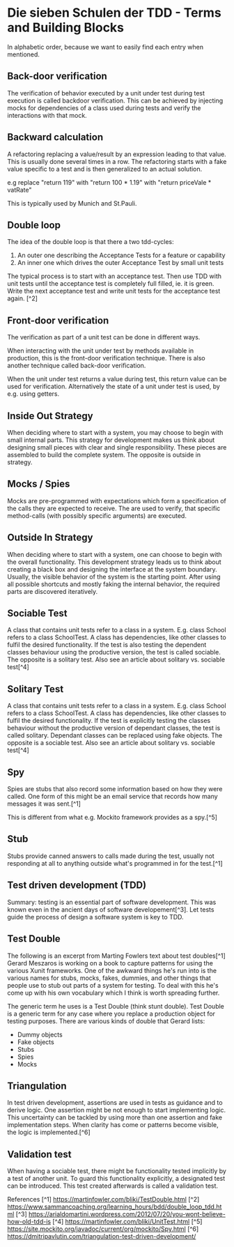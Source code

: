 # Die sieben Schulen der TDD - Terms and Building Blocks

In alphabetic order, because we want to easily find each entry when mentioned.

## Back-door verification
The verification of behavior executed by a unit under test during test execution is called backdoor verification.
This can be achieved by injecting mocks for dependencies of a class used during tests and verify the interactions with that mock.

## Backward calculation

A refactoring replacing a value/result by an expression leading to that value. This is usually done several times in a row. The refactoring starts with a fake value specific to a test and is then generalized to an actual solution.

e.g replace "return 119"  with "return 100 * 1.19" with "return priceVale * vatRate"

This is typically used by Munich and St.Pauli.

## Double loop

The idea of the double loop is that there a two tdd-cycles:
1. An outer one describing the Acceptance Tests for a feature or capability
2. An inner one which drives the outer Acceptance Test by small unit tests

The typical process is to start with an acceptance test. Then use TDD with unit tests until the acceptance test is completely full filled, ie. it is green. Write the next acceptance test and write unit tests for the acceptance test again.
[^2]

## Front-door verification
The verification as part of a unit test can be done in different ways.

When interacting with the unit under test by methods available in production, this is the front-door verification technique.
There is also another technique called back-door verification.

When the unit under test returns a value during test, this return value can be used for verification.
Alternatively the state of a unit under test is used, by e.g. using getters.


## Inside Out Strategy
When deciding where to start with a system, you may choose to begin with small internal parts.
This strategy for development makes us think about designing small pieces with clear and single responsibility.
These pieces are assembled to build the complete system.
The opposite is outside in strategy.

## Mocks / Spies
Mocks are pre-programmed with expectations which form a specification of the calls they are expected to receive. The are used to verify, that specific method-calls (with possibly specific arguments) are executed.

## Outside In Strategy
When deciding where to start with a system, one can choose to begin with the overall functionality.
This development strategy leads us to think about creating a black box and designing the interface at the system boundary.
Usually, the visible behavior of the system is the starting point.
After using all possible shortcuts and mostly faking the internal behavior, the required parts are discovered iteratively.

## Sociable Test
A class that contains unit tests refer to a class in a system.
E.g. class School refers to a class SchoolTest.
A class has dependencies, like other classes to fulfil the desired functionality.
If the test is also testing the dependent classes behaviour using the productive version, the test is called sociable.
The opposite is a solitary test.
Also see an article about solitary vs. sociable test[^4]

## Solitary Test
A class that contains unit tests refer to a class in a system.
E.g. class School refers to a class SchoolTest.
A class has dependencies, like other classes to fulfil the desired functionality.
If the test is explicitly testing the classes behaviour without the productive version of dependant classes, the test is called solitary.
Dependant classes can be replaced using fake objects.
The opposite is a sociable test.
Also see an article about solitary vs. sociable test[^4]

## Spy
Spies are stubs that also record some information based on how they were called.
One form of this might be an email service that records how many messages it was sent.[^1]

This is different from what e.g. Mockito framework provides as a spy.[^5]

## Stub
Stubs provide canned answers to calls made during the test, usually not responding at all to anything outside what's programmed in for the test.[^1]

## Test driven development (TDD)
Summary: testing is an essential part of software development.
This was known even in the ancient days of software developement[^3].
Let tests guide the process of design a software system is key to TDD.

## Test Double
The following is an excerpt from Marting Fowlers text about test doubles[^1]
Gerard Meszaros is working on a book to capture patterns for using the various Xunit frameworks. One of the awkward things he's run into is the various names for stubs, mocks, fakes, dummies, and other things that people use to stub out parts of a system for testing. To deal with this he's come up with his own vocabulary which I think is worth spreading further.

The generic term he uses is a Test Double (think stunt double). Test Double is a generic term for any case where you replace a production object for testing purposes. There are various kinds of double that Gerard lists:
- Dummy objects
- Fake objects
- Stubs
- Spies
- Mocks

## Triangulation
In test driven development, assertions are used in tests as guidance and to derive logic.
One assertion might be not enough to start implementing logic.
This uncertainty can be tackled by using more than one assertion and fake implementation steps.
When clarity has come or patterns become visible, the logic is implemented.[^6]

## Validation test
When having a sociable test, there might be functionality tested implicitly by a test of another unit.
To guard this functionality explicitly, a designated test can be introduced.
This test created afterwards is called a validation test.

References
[^1] https://martinfowler.com/bliki/TestDouble.html
[^2] https://www.sammancoaching.org/learning_hours/bdd/double_loop_tdd.html
[^3] https://arialdomartini.wordpress.com/2012/07/20/you-wont-believe-how-old-tdd-is
[^4] https://martinfowler.com/bliki/UnitTest.html
[^5] https://site.mockito.org/javadoc/current/org/mockito/Spy.html
[^6] https://dmitripavlutin.com/triangulation-test-driven-development/